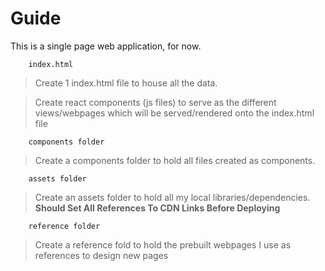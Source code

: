 # Guide
This is a single page web application, for now. 
```
    index.html
```
> Create 1 index.html file to house all the data. 

> Create react components (js files) to serve as the different views/webpages which will be served/rendered onto the index.html file
```
    components folder
```
> Create a components folder to hold all files created as components. 
```
    assets folder
```
> Create an assets folder to hold all my local libraries/dependencies.
__Should Set All References To CDN Links Before Deploying__
```
    reference folder
```
> Create a reference fold to hold the prebuilt webpages I use as references to design new pages